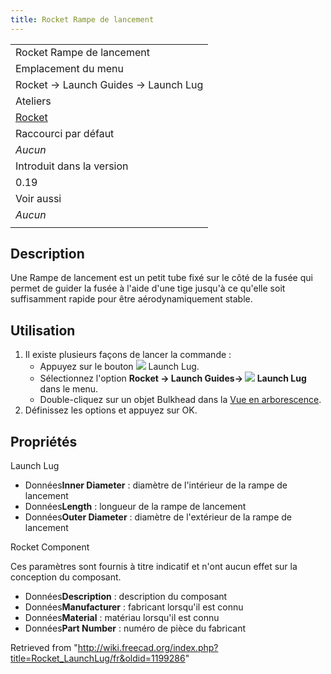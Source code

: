 ```yaml
---
title: Rocket Rampe de lancement
---
```

|  |
| --- |
| Rocket Rampe de lancement |
| Emplacement du menu |
| Rocket → Launch Guides → Launch Lug |
| Ateliers |
| [Rocket](/Rocket_Workbench/fr "Rocket Workbench/fr") |
| Raccourci par défaut |
| *Aucun* |
| Introduit dans la version |
| 0.19 |
| Voir aussi |
| *Aucun* |
|  |

## Description

Une Rampe de lancement est un petit tube fixé sur le côté de la fusée qui permet de guider la fusée à l'aide d'une tige jusqu'à ce qu'elle soit suffisamment rapide pour être aérodynamiquement stable.

## Utilisation

1. Il existe plusieurs façons de lancer la commande :
   * Appuyez sur le bouton ![](/images/Rocket_LaunchLug.svg) Launch Lug.
   * Sélectionnez l'option **Rocket → Launch Guides→ ![](/images/Rocket_LaunchLug.svg) Launch Lug** dans le menu.
   * Double-cliquez sur un objet Bulkhead dans la [Vue en arborescence](/Tree_view/fr "Tree view/fr").
2. Définissez les options et appuyez sur OK.

## Propriétés

Launch Lug

* Données**Inner Diameter** : diamètre de l'intérieur de la rampe de lancement
* Données**Length** : longueur de la rampe de lancement
* Données**Outer Diameter** : diamètre de l'extérieur de la rampe de lancement

Rocket Component

Ces paramètres sont fournis à titre indicatif et n'ont aucun effet sur la conception du composant.

* Données**Description** : description du composant
* Données**Manufacturer** : fabricant lorsqu'il est connu
* Données**Material** : matériau lorsqu'il est connu
* Données**Part Number** : numéro de pièce du fabricant

Retrieved from "<http://wiki.freecad.org/index.php?title=Rocket_LaunchLug/fr&oldid=1199286>"